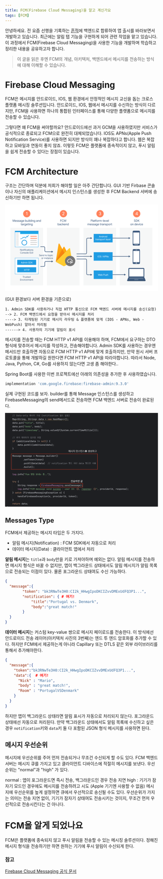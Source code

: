 ```yaml
---
title: FCM(Firebase Cloud Messaging)을 알고 계신가요
tags: [FCM]
---
```


안녕하세요. 전 요즘 선행을 기록하는 [흔적](https://github.com/Warm-Trace/Trace_Backend)에 백엔드로 합류하여 앱 출시를 바라보면서 개발하고 있습니다. 최근에는 알림 탭 기능을 구현하게 되어 관련 작업을 맡고 있습니다. 이 과정에서 FCM(Firebase Cloud Messaging)을 사용한 기능을 개발하며 학습하고 정리한 내용을 공유하고자 합니다.

> 이 글을 읽은 후엔 FCM의 개념, 아키텍처, 백엔드에서 메시지를 전송하는 방식에 대해 이해할 수 있습니다. 

<!--truncate-->


# Firebase Cloud Messaging
FCM은 메시지를 안드로이드, IOS, 웹 환경에서 안정적인 메시지 교신을 돕는 크로스 플랫폼 메시징 솔루션입니다. 안드로이드, IOS, 웹에서 메시지를 수신하는 방식이 다르지만, FCM을 사용하면 하나의 통합된 인터페이스를 통해 다양한 플랫폼으로 메시지를 전송할 수 있습니다. 

그렇다면 왜 FCM을 써야할까요? 안드로이드에선 과거 GCM을 사용하였지만 서비스가 공식적으로 종료되고 FCM으로 완전히 대체되었습니다. IOS도 APNs(Apple Push Notification Service)를 사용하면 되지만 방식이 꽤나 복잡하다고 합니다. 웹은 복잡하고 모바일과 연동이 좋지 않죠. 이렇듯 FCM은 플랫폼에 종속적이지 않고, 푸시 알림을 쉽게 전송할 수 있다는 장점이 있습니다.

# FCM Architecture
구조는 간단하며 덕분에 저희가 해야할 일은 아주 간단합니다. GUI 기반 Firbase 콘솔이나 자신의 애플리케이션에서 메시지 인스턴스를 생성한 후 FCM Backend 서버에 송신하기만 하면 됩니다. 

![FCM 아키텍처](./fcm1.png)

(GUI 환경보다 서버 환경을 기준으로)

```
1. Admin SDK를 사용하거나 직접 HTTP 통신으로 FCM 백엔드 서버에 메시지를 송신(요청)
--> 2. FCM 백엔드에서 요청을 받아서 메시지를 처리
----> 3. 타게팅된 기기로 메시지 라우팅 & 플랫폼에 맞게 (IOS - APNs, Web - WebPush) 알아서 처리됨
------> 4. 사용자의 기기에 알림이 표시
```

메시지를 전송할 때는 FCM HTTP v1 API를 이용해야 하며, FCM에서 요구하는 DTO 형식에 맞추어서 메시지를 작성하고, 전송해야합니다. Admin SDK를 사용하는 경우엔 메서드만 호출하면 자동으로 FCM HTTP v1 API에 맞게 호출하지만, 만약 원시 서버 프로토콜을 통해 개발하길 원한다면 FCM HTTP v1 API을 따라야합니다. 따라서 Node, Java, Python, C#, Go를 사용하지 않는다면 고생 좀 해야한다..

Spring Boot를 사용한 이번 프로젝트에선 아래의 의존성을 추가한 후 사용하였습니다. 

``` groovy
implementation 'com.google.firebase:firebase-admin:9.3.0'
```

실제 구현된 코드를 보자. builder를 통해 Message 인스턴스를 생성하고 FirebaseMessaging의 send메서드로 전송하면 FCM 백엔드 서버로 전송이 완료된다.

![java code](./code1.png)

## Messages Type
FCM에서 제공하는 메시지 타입은 두 가지다. 

- 알림 메시지(Notification) : FCM SDK에서 자동으로 처리
- 데이터 메시지(Data) : 클라이언트 앱에서 처리

**알림 메시지**는 `title`과 `body`만을 키로 가져야하며 예외는 없다. 알림 메시지를 전송하면 메시지 형식은 바꿀 수 없지만, 앱이 백그라운드 상태에서도 알림 메시지가 알림 목록으로 전송되는 이점이 있다. 물론 포그라운드 상태여도 수신 가능하다.

```json
{
  "message":{
        "token": "bk3RNwTe3H0:CI2k_HHwgIpoDKCIZvvDMExUdFQ3P1...",
        "notification": { # 여기!
            "title":"Portugal vs. Denmark",
            "body":"great match!"
        }
  }
}
```

**데이터 메시지**는 커스텀 key-value 쌍으로 메시지 페이로드를 전송한다. 이 방식에선 안드로이드 전송 레이어(아키텍처 사진의 3번째)는 엔드 투 엔드 암호화를 추가할 수 있다. 하지만 FCM에서 제공하는게 아니라 Capillary 또는 DTLS 같은 외부 라이브러리를 통해서 추가해야한다.

```json
{
  "message":{
    "token":"bk3RNwTe3H0:CI2k_HHwgIpoDKCIZvvDMExUdFQ3P1...",
    "data":{  # 여기!
      "Nick" : "Mario",
      "body" : "great match!",
      "Room" : "PortugalVSDenmark"
    }
  }
}
```

하지만 앱이 백그라운드 상태라면 알림 표시가 자동으로 처리되지 않는다. 포그라운드 상태에선 자동으로 처리된다. 만약 백그라운드 상태에서도 알림 목록에 수신하고 싶은 경우 `notification`키와 `data`키 둘 다 포함된 JSON 형식 메시지를 사용하면 된다. 


## 메시지 우선순위
메시지에 우선순위를 주어 먼저 전송되거나 무조건 수신되게 할 수도 있다. FCM 백엔드 서버는 메시지 큐를 가지고 있고 클라이언트 디바이스에 적절히 메시지를 보낸다. 우선순위는 "normal"과 "high" 가 있다. 

normal : 앱이 포그라운드면 즉시 전송, 백그라운드인 경우 전송 지연
high : 기기가 잠자기 모드인 경우에도 메시지를 전송하려고 시도 (Apple 기기엔 사용할 수 없음)
메시지에 우선순위를 높게 설정하면 큐에서 우선적으로 송신될 수도 있다. 우선순위가 가지는 의미는 전송 지연 없이, 기기가 잠자기 상태여도 전송시키는 것이지, 무조건 먼저 우선적으로 전송시킨다는 건 아니다.


# FCM을 알게 되었나요
FCM은 플랫폼에 종속되지 않고 푸시 알림을 전송할 수 있는 메시징 솔루션이다. 정해진 메시지 형식을 전송하기만 하면 원하는 기기에 푸시 알림이 수신되게 한다. 

### 참고
[Firebase Cloud Messaging 공식 문서](https://firebase.google.com/docs/cloud-messaging?hl=ko&_gl=1*cjtoyb*_up*MQ..*_ga*MTM3NzIxNTkzMy4xNzUzMDkxNDg5*_ga_CW55HF8NVT*czE3NTMwOTU0ODckbzIkZzAkdDE3NTMwOTU2MzckajYwJGwwJGgw)